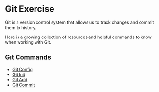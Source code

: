 # Git Exercise
Git is a version control system that allows us to track changes and commit them to history.

Here is a growing collection of resources and helpful commands to know when working with Git.

## Git Commands

- [Git Config](./Commands/Config.md)
- [Git Init](./Commands/Init.md)
- [Git Add](./Commands/Add.md)
- [Git Commit](./Commands/Commit.md)
